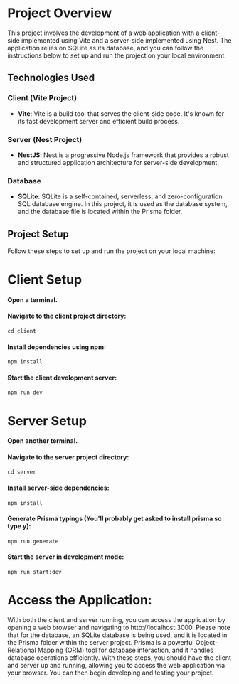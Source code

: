 # Project Overview

This project involves the development of a web application with a client-side implemented using Vite and a server-side implemented using Nest. The application relies on SQLite as its database, and you can follow the instructions below to set up and run the project on your local environment.

## Technologies Used

### Client (Vite Project)

- **Vite**: Vite is a build tool that serves the client-side code. It's known for its fast development server and efficient build process.

### Server (Nest Project)

- **NestJS**: Nest is a progressive Node.js framework that provides a robust and structured application architecture for server-side development.

### Database

- **SQLite**: SQLite is a self-contained, serverless, and zero-configuration SQL database engine. In this project, it is used as the database system, and the database file is located within the Prisma folder.

## Project Setup

Follow these steps to set up and run the project on your local machine:

# Client Setup

#### Open a terminal.

#### Navigate to the client project directory:

```shell
cd client
```

#### Install dependencies using npm:

```shell
npm install
```

#### Start the client development server:

```shell
npm run dev
```

# Server Setup

#### Open another terminal.

#### Navigate to the server project directory:

```shell
cd server
```

#### Install server-side dependencies:

```shell
npm install
```

#### Generate Prisma typings (You'll probably get asked to install prisma so type y):

```shell
npm run generate
```

#### Start the server in development mode:

```shell
npm run start:dev
```

# Access the Application:

With both the client and server running, you can access the application by opening a web browser and navigating to http://localhost:3000.
Please note that for the database, an SQLite database is being used, and it is located in the Prisma folder within the server project. Prisma is a powerful Object-Relational Mapping (ORM) tool for database interaction, and it handles database operations efficiently.
With these steps, you should have the client and server up and running, allowing you to access the web application via your browser. You can then begin developing and testing your project.
